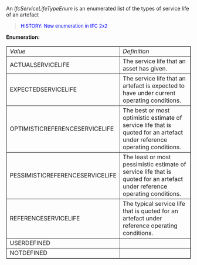 ﻿An _IfcServiceLifeTypeEnum_ is an enumerated list of the types of service life of an artefact

> <font size="-1" color="#0000FF">HISTORY: New enumeration in IFC
		2x2</font>

**Enumeration:**

<table border="1"> 
		<tr> 
		  <td><i>Value</i></td> 
		  <td><i>Definition</i></td> 
		</tr> 
		<tr> 
		  <td>ACTUALSERVICELIFE</td> 
		  <td>The service life that an asset has given.</td> 
		</tr> 
		<tr> 
		  <td>EXPECTEDSERVICELIFE</td> 
		  <td>The service life that an artefact is expected to have under
			 current operating conditions.</td> 
		</tr> 
		<tr> 
		  <td>OPTIMISTICREFERENCESERVICELIFE</td> 
		  <td>The best or most optimistic estimate of service life that is quoted
			 for an artefact under reference operating conditions.</td> 
		</tr> 
		<tr> 
		  <td>PESSIMISTICREFERENCESERVICELIFE</td> 
		  <td>The least or most pessimistic estimate of service life that is
			 quoted for an artefact under reference operating conditions.</td> 
		</tr> 
		<tr> 
		  <td>REFERENCESERVICELIFE</td> 
		  <td>The typical service life that is quoted for an artefact under
			 reference operating conditions.</td> 
		</tr> 
		<tr> 
		  <td>USERDEFINED</td> 
		  <td></td> 
		</tr> 
		<tr> 
		  <td>NOTDEFINED</td> 
		  <td></td> 
		</tr> 
	 </table>
